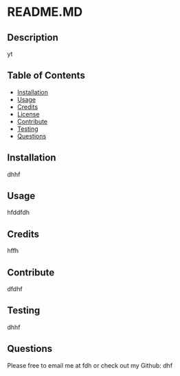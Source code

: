 # README.MD 


## Description 
yt 


## Table of Contents 
* [Installation](#installation)
* [Usage](#usage)
* [Credits](#credits)
* [License](#license)
* [Contribute](#contribute)
* [Testing](#testing)
* [Questions](#questions) 


## Installation
dhhf 


## Usage
hfddfdh 


## Credits
hffh 



## Contribute 
dfdhf 


## Testing 
dhhf 


## Questions 
Please free to email me at fdh or check out my Github: dhf 

